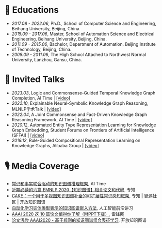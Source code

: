 # 📖 Educations
- *2017.08 - 2022.06*, Ph.D., School of Computer Science and Engineering, Beihang University, Beijing, China.
- *2015.09 - 2017.06*, Master, School of Automation Science and Electrical Engineering, Beihang University, Beijing, China.
- *2011.09 - 2015.06*, Bachelor, Department of Automation, Beijing Institute of Technology, Beijing, China.
- *2008.09 - 2011.06*, The High School Attached to Northwest Normal University, Lanzhou, Gansu, China.

# 💬 Invited Talks
- *2023.03*, Logic and Commonsense-Guided Temporal Knowledge Graph Completion, AI Time \| [\[video\]](https://mp.weixin.qq.com/s/GP_S9U4EWJD0JGZcdJO3lg)
- *2022.10*, Explainable Neural-Symbolic Knowledge Graph Reasoning, MLNLP学术Talk \| [\[video\]](https://www.bilibili.com/video/BV1zV4y1V7j4/)
- *2022.04*, A Joint Commonsense and Fact-Driven Knowledge Graph Reasoning Framework, AI Time \| [\[video\]](https://www.bilibili.com/video/BV1Q44y1g78Z/)
- *2020.12*, Automated Entity Type Representation Learning for Knowledge Graph Embedding, Student Forums on Frontiers of Artificial Intelligence (SFFAI) \| [\[video\]](https://www.bilibili.com/video/av590645807/)
- *2019.12*, Rule-Guided Compositional Representation Learning on Knowledge Graphs, Alibaba Group \| [\[video\]](https://developer.aliyun.com/live/1856)

# 🎙️ Media Coverage
- [常识和事实联合驱动的知识图谱推理框架](https://mp.weixin.qq.com/s/xQ625k_2kYXerZtO6M8mGg), AI Time
- [近期必读的六篇 EMNLP 2020【知识图谱】相关论文和代码](https://mp.weixin.qq.com/s/bU6Y42250GLmXiRzi8N1Wg), 专知
- [CAKE：一个用于多视图知识图谱补全的可扩展性常识感知框架](https://mp.weixin.qq.com/s/1wVS2aJd6ddyPkvZHx3Lrw), 专知 \| 智源社区 \| 开放知识图谱
- [自动化学习实体类型表示的知识图谱嵌入方法](https://mp.weixin.qq.com/s/wSk2lvJN8h60k7LvEqdvTg), 人工智能前沿讲习
- [AAAI 2020 这 10 篇论文值得你了解（附PPT下载）](https://www.leiphone.com/news/201912/5yfuCAlZlbFDypnH.html), 雷锋网
- [论文浅尝 AAAI2020 - 基于规则的知识图谱组合表征学习](https://mp.weixin.qq.com/s/tsXKwgbd2Z0XZcZZD2wcwQ), 开放知识图谱
